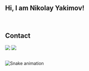 ## Hi, I am Nikolay Yakimov! 
</br>

## Contact 
<div> 
  <a href = "mailto: nymnac@gmail.com"><img src="https://img.shields.io/badge/-Gmail-%23333?style=for-the-badge&logo=gmail&logoColor=white" target="_blank"></a>
 <a href = "https://www.facebook.com/mnac19"><img src="https://img.shields.io/badge/Facebook-1877F2?style=for-the-badge&logo=facebook&logoColor=white" target="_blank"></a>
 </br>
</br>
 
  ![Snake animation](https://github.com/eagrundy/eagrundy/blob/output/github-contribution-grid-snake.svg)
 
</div>
